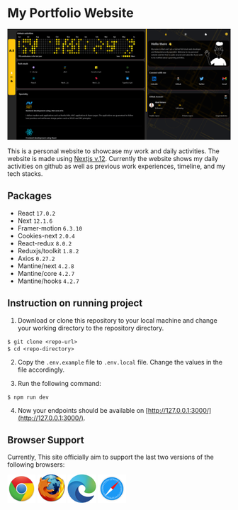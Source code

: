 # My Portfolio Website

![Banner](public/thumbnails/screenshot-dark.png)

This is a personal website to showcase my work and daily activities. The website is made using [Nextjs v.12](https://nextjs.org/blog/next-12). Currently the website shows my daily activities on github as well as previous work experiences, timeline, and my tech stacks.

## Packages

- React `17.0.2`
- Next `12.1.6`
- Framer-motion `6.3.10`
- Cookies-next `2.0.4`
- React-redux `8.0.2`
- Reduxjs/toolkit `1.8.2`
- Axios `0.27.2`
- Mantine/next `4.2.8`
- Mantine/core `4.2.7`
- Mantine/hooks `4.2.7`

## Instruction on running project

1. Download or clone this repository to your local machine and change your working directory to the repository directory.

```
$ git clone <repo-url>
$ cd <repo-directory>
```

2. Copy the `.env.example` file to `.env.local` file. Change the values in the file accordingly.

3. Run the following command:

```
$ npm run dev
```

4. Now your endpoints should be available on [http://127.0.0.1:3000/](http://127.0.0.1:3000/).

## Browser Support

Currently, This site officially aim to support the last two versions of the following browsers:

<img src="./public/images/readme/chrome.png" width="64" height="64"> <img src="./public/images/readme/firefox.png" width="64" height="64"> <img src="./public/images/readme/edge.png" width="64" height="64"> <img src="./public/images/readme/safari.png" width="64" height="64">
